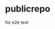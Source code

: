 # publicrepo
for e2e test











































































































































































































































































































































































































































































































































































































































































































































































































































































































































































































